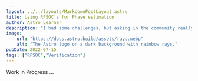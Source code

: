```yaml
---
layout: ../../layouts/MarkdownPostLayout.astro
title: Using RFSOC's for Phase estimation
author: Astro Learner
description: "I had some challenges, but asking in the community really helped!"
image:
    url: "https://docs.astro.build/assets/rays.webp"
    alt: "The Astro logo on a dark background with rainbow rays."
pubDate: 2022-07-15
tags: ["RFSOC","Verification"]
---
```

Work in Progress ...